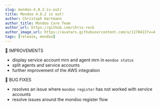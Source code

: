 ```yaml
---
slug: mondoo-4.8.2-is-out/
title: Mondoo 4.8.2 is out!
author: Christoph Hartmann
author_title: Mondoo Core Team
author_url: https://github.com/chris-rock
author_image_url: https://avatars.githubusercontent.com/u/1178413?v=4
tags: [release, mondoo]
---
```


🧹 IMPROVEMENTS

- display service account mrn and agent mrn in `mondoo status`
- split agents and service accounts
- further improvement of the AWS integration

:bug: BUG FIXES

- resolves an issue where `mondoo register` has not worked with service accounts
- resolve issues around the mondoo register flow
